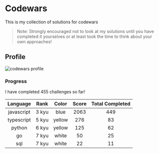 # Codewars

This is my collection of solutions for codewars

> Note: Strongly encouraged not to look at my solutions until you have completed it yourselves or at least took the time to think about your own approaches!

## Profile

![codewars profile](https://www.codewars.com/users/victoriacheng15/badges/small)

### Progress

I have completed 455 challenges so far!

|  Language  | Rank  | Color  | Score | Total Completed |
| :--------: | :---: | :----: | :---: | :-------------: |
| javascript | 3 kyu | blue | 2063 | 449 |
| typescript | 5 kyu | yellow | 276 | 83 |
| python | 6 kyu | yellow | 125 | 62 |
| go | 7 kyu | white | 50 | 25 |
| sql | 7 kyu | white | 22 | 11 |
		        